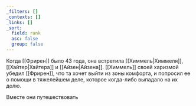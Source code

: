 ```yaml
---
_filters: []
_contexts: []
_links: []
_sort:
  field: rank
  asc: false
  group: false
---
```

Когда [[Фрирен]] было 43 года, она встретила [[Химмель|Химмеля]], [[Хайтер|Хайтера]] и [[Айзен|Айзена]]. [[Химмель]] своей харизмой убедил [[Фрирен]], что та хочет выйти из зоны комфорта, и попросил ее о помощи в тяжелейшем деле, которое когда-либо выпадало на их долю.

Вместе они путешествовать 
